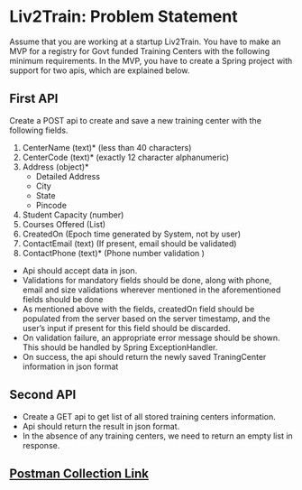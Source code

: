 # Liv2Train: Problem Statement

Assume that you are working at a startup Liv2Train. You have to make an MVP for a registry for Govt funded Training Centers with the following minimum requirements. In the MVP, you have to create a Spring project with support for two apis, which are explained below.

## First API
Create a POST api to create and save a new training center with the following
fields.
1. CenterName (text)* (less than 40 characters)
2. CenterCode (text)* (exactly 12 character alphanumeric)
3. Address (object)*
   - Detailed Address
   - City
   - State
   - Pincode
4. Student Capacity (number)
5. Courses Offered (List<text>)
6. CreatedOn (Epoch time generated by System, not by user)
7. ContactEmail (text) (If present, email should be validated)
8. ContactPhone (text)* (Phone number validation )
- Api should accept data in json.
- Validations for mandatory fields should be done, along with phone, email and size validations wherever mentioned in the aforementioned fields should be done
- As mentioned above with the fields, createdOn field should be populated from the
server based on the server timestamp, and the user’s input if present for this field
should be discarded.
- On validation failure, an appropriate error message should be shown. This should be handled by Spring ExceptionHandler.
- On success, the api should return the newly saved TraningCenter information in json format

## Second API
- Create a GET api to get list of all stored training centers information.
- Api should return the result in json format.
- In the absence of any training centers, we need to return an empty list in response.

## [Postman Collection Link](https://www.getpostman.com/collections/f3761b319e87377bc208)

